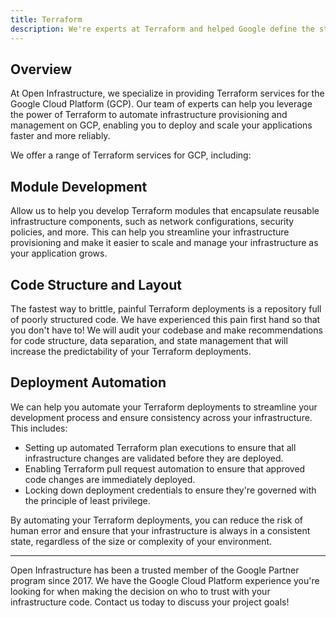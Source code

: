 ```yaml
---
title: Terraform
description: We're experts at Terraform and helped Google define the standard delivery model for cloud foundations.
---
```


Overview
---

At Open Infrastructure, we specialize in providing Terraform services for the
Google Cloud Platform (GCP). Our team of experts can help you leverage the power
of Terraform to automate infrastructure provisioning and management on GCP,
enabling you to deploy and scale your applications faster and more reliably.

We offer a range of Terraform services for GCP, including:

Module Development
---

Allow us to help you develop Terraform modules that encapsulate reusable
infrastructure components, such as network configurations, security policies,
and more. This can help you streamline your infrastructure provisioning and make
it easier to scale and manage your infrastructure as your application grows.

Code Structure and Layout
---

The fastest way to brittle, painful Terraform deployments is a repository full
of poorly structured code. We have experienced this pain first hand so that you
don't have to! We will audit your codebase and make recommendations for code
structure, data separation, and state management that will increase the
predictability of your Terraform deployments.

Deployment Automation
---

We can help you automate your Terraform deployments to streamline your
development process and ensure consistency across your infrastructure.
This includes:

* Setting up automated Terraform plan executions to ensure that all infrastructure changes are validated before they are deployed.
* Enabling Terraform pull request automation to ensure that approved code changes are immediately deployed.
* Locking down deployment credentials to ensure they're governed with the principle of least privilege.

By automating your Terraform deployments, you can reduce the risk of human error
and ensure that your infrastructure is always in a consistent state, regardless
of the size or complexity of your environment.

---

Open Infrastructure has been a trusted member of the Google Partner program
since 2017. We have the Google Cloud Platform experience you're looking for when
making the decision on who to trust with your infrastructure code. Contact us today
to discuss your project goals!
